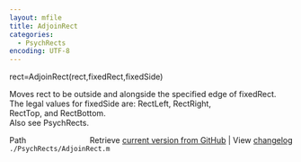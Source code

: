 ```yaml
---
layout: mfile
title: AdjoinRect
categories:
  - PsychRects
encoding: UTF-8
---
```


rect=AdjoinRect(rect,fixedRect,fixedSide)  

Moves rect to be outside and alongside the specified edge of fixedRect.  
The legal values for fixedSide are: RectLeft, RectRight,  
RectTop, and RectBottom.  
Also see PsychRects.  


<div class="code_header" style="text-align:right;">
  <span style="float:left;">Path&nbsp;&nbsp;</span> <span class="counter">Retrieve <a href=
  "https://raw.github.com/Psychtoolbox-3/Psychtoolbox-3/beta/./PsychRects/AdjoinRect.m">current version from GitHub</a> | View <a href=
  "https://github.com/Psychtoolbox-3/Psychtoolbox-3/commits/beta/./PsychRects/AdjoinRect.m">changelog</a></span>
</div>
<div class="code">
  <code>./PsychRects/AdjoinRect.m</code>
</div>

